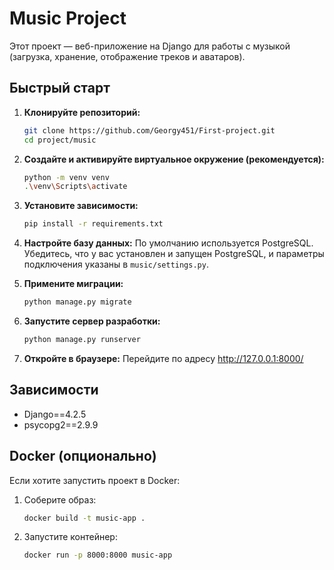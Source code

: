 # Music Project

Этот проект — веб-приложение на Django для работы с музыкой (загрузка, хранение, отображение треков и аватаров).

## Быстрый старт

1. **Клонируйте репозиторий:**
   ```sh
   git clone https://github.com/Georgy451/First-project.git
   cd project/music
   ```

2. **Создайте и активируйте виртуальное окружение (рекомендуется):**
   ```sh
   python -m venv venv
   .\venv\Scripts\activate
   ```

3. **Установите зависимости:**
   ```sh
   pip install -r requirements.txt
   ```

4. **Настройте базу данных:**
   По умолчанию используется PostgreSQL. Убедитесь, что у вас установлен и запущен PostgreSQL, и параметры подключения указаны в `music/settings.py`.

5. **Примените миграции:**
   ```sh
   python manage.py migrate
   ```

6. **Запустите сервер разработки:**
   ```sh
   python manage.py runserver
   ```

7. **Откройте в браузере:**
   Перейдите по адресу http://127.0.0.1:8000/

## Зависимости

- Django==4.2.5
- psycopg2==2.9.9

## Docker (опционально)

Если хотите запустить проект в Docker:

1. Соберите образ:
   ```sh
   docker build -t music-app .
   ```
2. Запустите контейнер:
   ```sh
   docker run -p 8000:8000 music-app
   ```